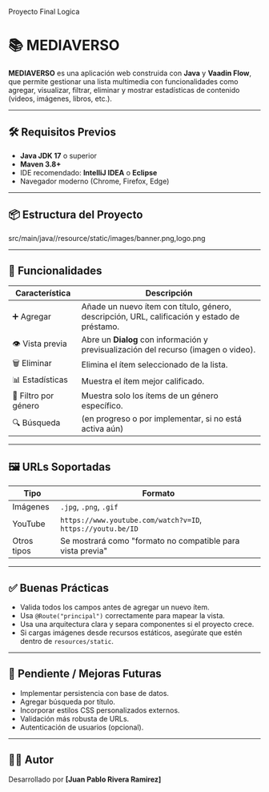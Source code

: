 Proyecto Final Logica
# 📚 MEDIAVERSO

**MEDIAVERSO** es una aplicación web construida con **Java** y **Vaadin Flow**, que permite gestionar una lista multimedia con funcionalidades como agregar, visualizar, filtrar, eliminar y mostrar estadísticas de contenido (videos, imágenes, libros, etc.).

---

## 🛠 Requisitos Previos

- **Java JDK 17** o superior  
- **Maven 3.8+**  
- IDE recomendado: **IntelliJ IDEA** o **Eclipse**  
- Navegador moderno (Chrome, Firefox, Edge)

---

## 📦 Estructura del Proyecto
src/main/java//resource/static/images/banner.png,logo.png

---

## 🧩 Funcionalidades

| Característica      | Descripción |
|---------------------|-------------|
| ➕ Agregar           | Añade un nuevo ítem con título, género, descripción, URL, calificación y estado de préstamo. |
| 👁 Vista previa      | Abre un **Dialog** con información y previsualización del recurso (imagen o video). |
| 🗑 Eliminar          | Elimina el ítem seleccionado de la lista. |
| 📊 Estadísticas      | Muestra el ítem mejor calificado. |
| 🎯 Filtro por género | Muestra solo los ítems de un género específico. |
| 🔍 Búsqueda          | (en progreso o por implementar, si no está activa aún) |

---

## 🖼️ URLs Soportadas

| Tipo         | Formato |
|--------------|---------|
| Imágenes     | `.jpg`, `.png`, `.gif` |
| YouTube      | `https://www.youtube.com/watch?v=ID`, `https://youtu.be/ID` |
| Otros tipos  | Se mostrará como "formato no compatible para vista previa" |

---

## ✅ Buenas Prácticas

- Valida todos los campos antes de agregar un nuevo ítem.
- Usa `@Route("principal")` correctamente para mapear la vista.
- Usa una arquitectura clara y separa componentes si el proyecto crece.
- Si cargas imágenes desde recursos estáticos, asegúrate que estén dentro de `resources/static`.

---

## 📂 Pendiente / Mejoras Futuras

- Implementar persistencia con base de datos.
- Agregar búsqueda por título.
- Incorporar estilos CSS personalizados externos.
- Validación más robusta de URLs.
- Autenticación de usuarios (opcional).

---

## 👨‍💻 Autor

Desarrollado por **[Juan Pablo Rivera Ramirez]**
